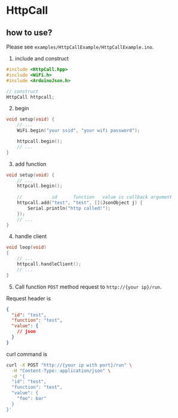 # HttpCall

## how to use?
Please see `examples/HttpCallExample/HttpCallExample.ino`.


1. include and construct
```cpp
#include <HttpCall.hpp>
#include <WiFi.h>
#include <ArduinoJson.h>

// construct
HttpCall httpcall;
```

2. begin
```cpp
void setup(void) {
    // ...
    WiFi.begin("your ssid", "your wifi password");

    httpcall.begin();
    // ...
}
```

3. add function
```cpp
void setup(void) {
    // ...
    httpcall.begin();
    
    //           id      function   value is callback argument
    httpcall.add("test", "test", [](JsonObject j) {
        Serial.println("http called!");
    });
    // ...
}
```

4. handle client
```cpp
void loop(void)
{
    // ...
    httpcall.handleClient();
    // ...
}
```

5. Call function
`POST` method request to `http://{your ip}/run`.

Request header is 
```json
{
  "id": "test",
  "function": "test",
  "value": {
    // json
  }
}
```

curl command is 
```bash
curl -X POST "http://{your ip with port}/run" \
  -H "Content-Type: application/json" \
  -d '{
  "id": "test",
  "function": "test",
  "value": {
    "foo": bar"
  }
}'
```
